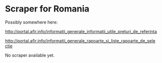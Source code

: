 Scraper for Romania
=========================

Possibly somewhere here:

<http://portal.afir.info/informatii_generale_informatii_utile_preturi_de_referinta>

<http://portal.afir.info/informatii_generale_rapoarte_si_liste_rapoarte_de_selectie>

No scraper available yet.
